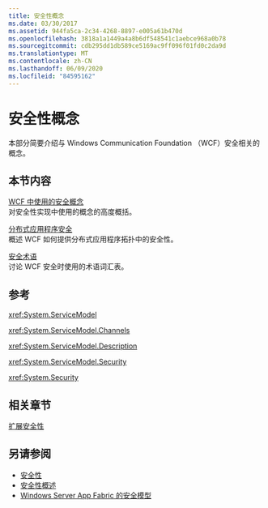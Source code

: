 ```yaml
---
title: 安全性概念
ms.date: 03/30/2017
ms.assetid: 944fa5ca-2c34-4268-8897-e005a61b470d
ms.openlocfilehash: 3818a1a1449a4a8b6df548541c1aebce968a0b78
ms.sourcegitcommit: cdb295dd1db589ce5169ac9ff096f01fd0c2da9d
ms.translationtype: MT
ms.contentlocale: zh-CN
ms.lasthandoff: 06/09/2020
ms.locfileid: "84595162"
---
```

# <a name="security-concepts"></a>安全性概念
本部分简要介绍与 Windows Communication Foundation （WCF）安全相关的概念。  
  
## <a name="in-this-section"></a>本节内容  
 [WCF 中使用的安全概念](security-concepts-used-in-wcf.md)  
 对安全性实现中使用的概念的高度概括。  
  
 [分布式应用程序安全](distributed-application-security.md)  
 概述 WCF 如何提供分布式应用程序拓扑中的安全性。  
  
 [安全术语](wcf-security-terminology.md)  
 讨论 WCF 安全时使用的术语词汇表。  
  
## <a name="reference"></a>参考  
 <xref:System.ServiceModel>  
  
 <xref:System.ServiceModel.Channels>  
  
 <xref:System.ServiceModel.Description>  
  
 <xref:System.ServiceModel.Security>  
  
 <xref:System.Security>  
  
## <a name="related-sections"></a>相关章节  
 [扩展安全性](../extending/extending-security.md)  
  
## <a name="see-also"></a>另请参阅

- [安全性](security.md)
- [安全性概述](security-overview.md)
- [Windows Server App Fabric 的安全模型](https://docs.microsoft.com/previous-versions/appfabric/ee677202(v=azure.10))
